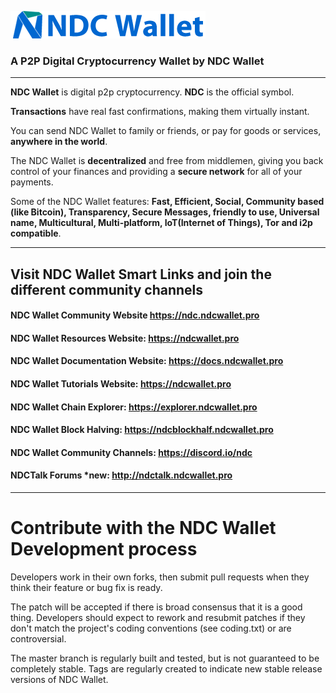![NDC-NDC](https://raw.githubusercontent.com/ndcwallet/ndc-site/master/assets/img/ndc-logo.png)


### A P2P Digital Cryptocurrency Wallet by NDC Wallet


--------------------

**NDC Wallet** is digital p2p cryptocurrency. **NDC** is the official symbol.

**Transactions** have real fast confirmations, making them virtually instant.

You can send NDC Wallet to family or friends, or pay for goods or services, **anywhere in the world**.

The NDC Wallet is **decentralized** and free from middlemen, giving you back control of your finances and providing a **secure network** for all of your payments.

Some of the NDC Wallet features: **Fast, Efficient, Social, Community based (like Bitcoin), Transparency, Secure Messages, friendly to use, Universal name, Multicultural, Multi-platform, IoT(Internet of Things), Tor and i2p compatible**.

--------------------

## Visit NDC Wallet Smart Links and join the different community channels

#### NDC Wallet Community Website  https://ndc.ndcwallet.pro

#### NDC Wallet Resources Website:  https://ndcwallet.pro

#### NDC Wallet Documentation Website:  https://docs.ndcwallet.pro

#### NDC Wallet Tutorials Website:  https://ndcwallet.pro

#### NDC Wallet Chain Explorer:  https://explorer.ndcwallet.pro

#### NDC Wallet Block Halving:  https://ndcblockhalf.ndcwallet.pro

#### NDC Wallet Community Channels: https://discord.io/ndc

#### NDCTalk Forums *new:  http://ndctalk.ndcwallet.pro







-------------------

# Contribute with the NDC Wallet Development process

Developers work in their own forks, then submit pull requests when
they think their feature or bug fix is ready.

The patch will be accepted if there is broad consensus that it is a
good thing.  Developers should expect to rework and resubmit patches
if they don't match the project's coding conventions (see coding.txt)
or are controversial.

The master branch is regularly built and tested, but is not guaranteed
to be completely stable. Tags are regularly created to indicate new
stable release versions of NDC Wallet.
